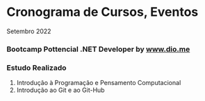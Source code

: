 # Cronograma de Cursos, Eventos 




Setembro 2022
### Bootcamp Pottencial .NET Developer by www.dio.me 



### Estudo Realizado 

1. Introdução à Programação e Pensamento Computacional
2. Introdução ao Git e ao Git-Hub



